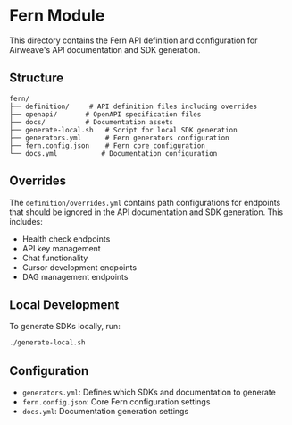 # Fern Module

This directory contains the Fern API definition and configuration for Airweave's API documentation and SDK generation.

## Structure

```
fern/
├── definition/     # API definition files including overrides
├── openapi/       # OpenAPI specification files
├── docs/          # Documentation assets
├── generate-local.sh   # Script for local SDK generation
├── generators.yml      # Fern generators configuration
├── fern.config.json    # Fern core configuration
└── docs.yml           # Documentation configuration
```

## Overrides

The `definition/overrides.yml` contains path configurations for endpoints that should be ignored in the API documentation and SDK generation. This includes:

- Health check endpoints
- API key management
- Chat functionality
- Cursor development endpoints
- DAG management endpoints

## Local Development

To generate SDKs locally, run:

```bash
./generate-local.sh
```

## Configuration

- `generators.yml`: Defines which SDKs and documentation to generate
- `fern.config.json`: Core Fern configuration settings
- `docs.yml`: Documentation generation settings
